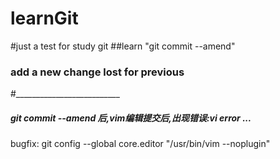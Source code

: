 learnGit
========
#just a test for study git
##learn "git commit --amend"
###  add a new change lost  for previous 

#__________________________
##### git commit --amend 后,vim编辑提交后,出现错误:vi error ...
bugfix: git config --global core.editor "/usr/bin/vim --noplugin"
